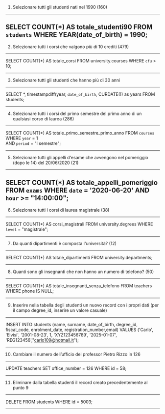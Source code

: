 

1. Selezionare tutti gli studenti nati nel 1990 (160)
---------
 SELECT COUNT(*) AS totale_studenti90
FROM `students`
WHERE YEAR(date_of_birth) = 1990;
--------

2. Selezionare tutti i corsi che valgono più di 10 crediti (479)
------
SELECT COUNT(*) AS totale_corsi
FROM university.courses
WHERE `cfu` > 10;



-------
3. Selezionare tutti gli studenti che hanno più di 30 anni
------
SELECT *, timestampdiff(year, `date_of_birth`, CURDATE()) as years
FROM students;


------
4. Selezionare tutti i corsi del primo semestre del primo anno di un qualsiasi corso di
laurea (286)
-------

SELECT COUNT(*) AS totale_primo_semestre_primo_anno
FROM `courses`
WHERE `year` = 1  
AND `period` = "I semestre";


--------
5. Selezionare tutti gli appelli d'esame che avvengono nel pomeriggio (dopo le 14) del
20/06/2020 (21)
-----
SELECT COUNT(*) AS totale_appelli_pomeriggio
FROM `exams`
WHERE `date` = '2020-06-20'
AND `hour` >= "14:00:00";
-------



6. Selezionare tutti i corsi di laurea magistrale (38)
-----
SELECT COUNT(*) AS corsi_magistrali 
FROM university.degrees
WHERE `level` = "magistrale";


------
7. Da quanti dipartimenti è composta l'università? (12)
-------
SELECT COUNT(*) AS totale_dipartimenti
FROM university.departments;

-----
8. Quanti sono gli insegnanti che non hanno un numero di telefono? (50)
-----
SELECT COUNT(*) AS totale_insegnanti_senza_telefono
FROM teachers
WHERE phone IS NULL;


-----
9. Inserire nella tabella degli studenti un nuovo record con i propri dati (per il campo
degree_id, inserire un valore casuale)
-----

INSERT INTO students (name, surname, date_of_birth, degree_id, fiscal_code, enrolment_date, registration_number,email)
VALUES ('Carlo', 'Elvisi', '2001-08-23', 1, 'XYZ123456789', '2025-01-07', 'REG123456',"carlo109@hotmail.it");

----
10. Cambiare il numero dell’ufficio del professor Pietro Rizzo in 126
-----
UPDATE teachers
SET office_number = 126
WHERE id = 58;

-----

11. Eliminare dalla tabella studenti il record creato precedentemente al punto 9
-----

DELETE FROM students
WHERE id = 5003; 

----

